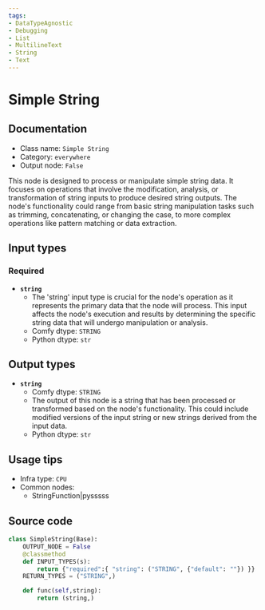 ```yaml
---
tags:
- DataTypeAgnostic
- Debugging
- List
- MultilineText
- String
- Text
---
```


# Simple String
## Documentation
- Class name: `Simple String`
- Category: `everywhere`
- Output node: `False`

This node is designed to process or manipulate simple string data. It focuses on operations that involve the modification, analysis, or transformation of string inputs to produce desired string outputs. The node's functionality could range from basic string manipulation tasks such as trimming, concatenating, or changing the case, to more complex operations like pattern matching or data extraction.
## Input types
### Required
- **`string`**
    - The 'string' input type is crucial for the node's operation as it represents the primary data that the node will process. This input affects the node's execution and results by determining the specific string data that will undergo manipulation or analysis.
    - Comfy dtype: `STRING`
    - Python dtype: `str`
## Output types
- **`string`**
    - Comfy dtype: `STRING`
    - The output of this node is a string that has been processed or transformed based on the node's functionality. This could include modified versions of the input string or new strings derived from the input data.
    - Python dtype: `str`
## Usage tips
- Infra type: `CPU`
- Common nodes:
    - StringFunction|pysssss



## Source code
```python
class SimpleString(Base):
    OUTPUT_NODE = False
    @classmethod
    def INPUT_TYPES(s):
        return {"required":{ "string": ("STRING", {"default": ""}) }}
    RETURN_TYPES = ("STRING",)

    def func(self,string):
        return (string,)

```
